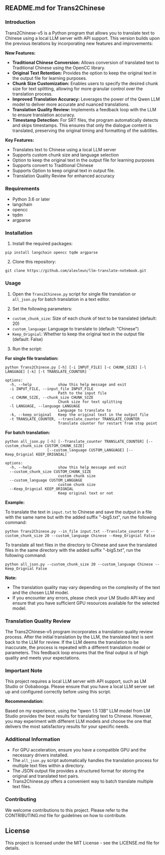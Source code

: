 ## README.md for Trans2Chinese

### Introduction

Trans2Chinese-v5 is a Python program that allows you to translate text to Chinese using a local LLM server with API support. This version builds upon the previous iterations by incorporating new features and improvements:

**New Features:**

* **Traditional Chinese Conversion:** Allows conversion of translated text to Traditional Chinese using the OpenCC library.
* **Original Text Retention:** Provides the option to keep the original text in the output file for learning purposes.
* **Chunk Size Customization:** Enables users to specify the desired chunk size for text splitting, allowing for more granular control over the translation process.
* **Improved Translation Accuracy:** Leverages the power of the Qwen LLM model to deliver more accurate and nuanced translations.
* **Translation Quality Review:** Implements a feedback loop with the LLM to ensure translation accuracy.
* **Timestamp Detection:** For SRT files, the program automatically detects and skips timestamps. This ensures that only the dialogue content is translated, preserving the original timing and formatting of the subtitles.

**Key Features:**

* Translates text to Chinese using a local LLM server
* Supports custom chunk size and language selection
* Option to keep the original text in the output file for learning purposes
* Supports convert to Traditional Chinese
* Supports Option to keep original text in output file.
* Translation Quality Review for enhanced accuracy

### Requirements

* Python 3.6 or later
* langchain
* opencc
* tqdm
* argparse

### Installation

1. Install the required packages:

```
pip install langchain opencc tqdm argparse
```

2. Clone this repository:

```
git clone https://github.com/alexleun/llm-translate-notebook.git
```

### Usage

1. Open the `Trans2Chinese.py` script for single file translation or `all_json.py` for batch translation in a text editor.

2. Set the following parameters:

* `custom_chunk_size`: Size of each chunk of text to be translated (default: 20)
* `custom_language`: Language to translate to (default: "Chinese")
* `Keep_Orignial`: Whether to keep the original text in the output file (default: False)

3. Run the script:

**For single file translation:**

```
python Trans2Chinese.py [-h] [-i INPUT_FILE] [-c CHUNK_SIZE] [-l LANGUAGE] [-k] [-t TRANSLATE_COUNTER]

options:
  -h, --help            show this help message and exit
  -i INPUT_FILE, --input_file INPUT_FILE
                        Path to the input file
  -c CHUNK_SIZE, --chunk_size CHUNK_SIZE
                        Chunk size for text splitting
  -l LANGUAGE, --language LANGUAGE
                        Language to translate to
  -k, --keep_original   Keep the original text in the output file
  -t TRANSLATE_COUNTER, --translate_counter TRANSLATE_COUNTER
                        Translate counter for restart from stop point
```

**For batch translation:**

```
python all_json.py [-h] [--Translate_counter TRANSLATE_COUNTER] [--custom_chunk_size CUSTOM_CHUNK_SIZE]
                   [--custom_language CUSTOM_LANGUAGE] [--Keep_Orignial KEEP_ORIGNIAL]

options:
  -h, --help            show this help message and exit
  --custom_chunk_size CUSTOM_CHUNK_SIZE
                        custom chunk size
  --custom_language CUSTOM_LANGUAGE
                        custom chunk size
  --Keep_Orignial KEEP_ORIGNIAL
                        Keep original text or not
```

**Example:**

To translate the text in `input.txt` to Chinese and save the output in a file with the same name but with the added suffix "-big5.txt", run the following command:

```
python Trans2Chinese.py --in_file input.txt --Translate_counter 0 --custom_chunk_size 20 --custom_language Chinese --Keep_Orignial False
```

To translate all text files in the directory to Chinese and save the translated files in the same directory with the added suffix "-big5.txt", run the following command:

```
python all_json.py --custom_chunk_size 20 --custom_language Chinese --Keep_Orignial False
```

**Note:**

* The translation quality may vary depending on the complexity of the text and the chosen LLM model.
* If you encounter any errors, please check your LM Studio API key and ensure that you have sufficient GPU resources available for the selected model.

### Translation Quality Review

The Trans2Chinese-v5 program incorporates a translation quality review process. After the initial translation by the LLM, the translated text is sent back to the LLM for review. If the LLM deems the translation to be inaccurate, the process is repeated with a different translation model or parameters. This feedback loop ensures that the final output is of high quality and meets your expectations.

### Important Note

This project requires a local LLM server with API support, such as LM Studio or Oobabooga. Please ensure that you have a local LLM server set up and configured correctly before using this script.

**Recommendation:**

Based on my experience, using the "qwen 1.5 13B" LLM model from LM Studio provides the best results for translating text to Chinese. However, you may experiment with different LLM models and choose the one that delivers the most satisfactory results for your specific needs.

### Additional Information

* For GPU acceleration, ensure you have a compatible GPU and the necessary drivers installed.
* The `all_json.py` script automatically handles the translation process for multiple text files within a directory.
* The JSON output file provides a structured format for storing the original and translated text pairs.
* Trans2Chinese.py offers a convenient way to batch translate multiple text files.

### Contributing

We welcome contributions to this project. Please refer to the CONTRIBUTING.md file for guidelines on how to contribute.

## License

This project is licensed under the MIT License - see the LICENSE.md file for details.